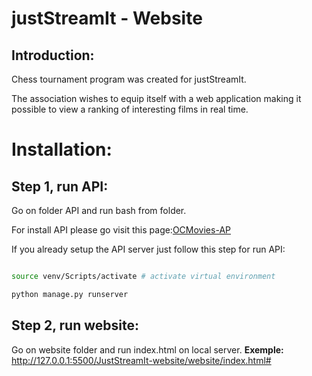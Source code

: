 # justStreamIt - Website

## Introduction:

Chess tournament program was created for justStreamIt.

The association wishes to equip itself with a web application making it possible to view a ranking of interesting films in real time.

# Installation:

## Step 1, run API:

Go on folder API and run bash from folder.

For install API please go visit this page:[OCMovies-AP](https://github.com/OpenClassrooms-Student-Center/OCMovies-API-EN-FR)

If you already setup the API server just follow this step for run API:

````bash

source venv/Scripts/activate # activate virtual environment

python manage.py runserver

````

## Step 2, run website:

Go on website folder and run index.html on local server.
**Exemple:** http://127.0.0.1:5500/JustStreamIt-website/website/index.html#
